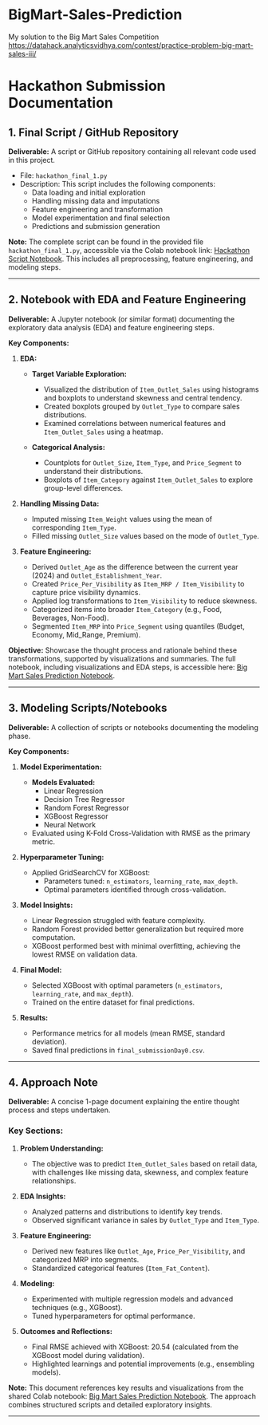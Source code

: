 # BigMart-Sales-Prediction
My solution to the Big Mart Sales Competition https://datahack.analyticsvidhya.com/contest/practice-problem-big-mart-sales-iii/

# Hackathon Submission Documentation

## 1. Final Script / GitHub Repository

**Deliverable:** A script or GitHub repository containing all relevant code used in this project.

- File: `hackathon_final_1.py`
- Description: This script includes the following components:
  - Data loading and initial exploration
  - Handling missing data and imputations
  - Feature engineering and transformation
  - Model experimentation and final selection
  - Predictions and submission generation

**Note:** The complete script can be found in the provided file `hackathon_final_1.py`, accessible via the Colab notebook link: [Hackathon Script Notebook](https://colab.research.google.com/drive/1BhMtbhooumrcz-9dtzThPU8Wdjegy7zB?usp=sharing). This includes all preprocessing, feature engineering, and modeling steps.

---

## 2. Notebook with EDA and Feature Engineering

**Deliverable:** A Jupyter notebook (or similar format) documenting the exploratory data analysis (EDA) and feature engineering steps.

**Key Components:**

1. **EDA:**
   - **Target Variable Exploration:**
     - Visualized the distribution of `Item_Outlet_Sales` using histograms and boxplots to understand skewness and central tendency.
     - Created boxplots grouped by `Outlet_Type` to compare sales distributions.
     - Examined correlations between numerical features and `Item_Outlet_Sales` using a heatmap.

   - **Categorical Analysis:**
     - Countplots for `Outlet_Size`, `Item_Type`, and `Price_Segment` to understand their distributions.
     - Boxplots of `Item_Category` against `Item_Outlet_Sales` to explore group-level differences.

2. **Handling Missing Data:**
   - Imputed missing `Item_Weight` values using the mean of corresponding `Item_Type`.
   - Filled missing `Outlet_Size` values based on the mode of `Outlet_Type`.

3. **Feature Engineering:**
   - Derived `Outlet_Age` as the difference between the current year (2024) and `Outlet_Establishment_Year`.
   - Created `Price_Per_Visibility` as `Item_MRP / Item_Visibility` to capture price visibility dynamics.
   - Applied log transformations to `Item_Visibility` to reduce skewness.
   - Categorized items into broader `Item_Category` (e.g., Food, Beverages, Non-Food).
   - Segmented `Item_MRP` into `Price_Segment` using quantiles (Budget, Economy, Mid_Range, Premium).

**Objective:** Showcase the thought process and rationale behind these transformations, supported by visualizations and summaries. The full notebook, including visualizations and EDA steps, is accessible here: [Big Mart Sales Prediction Notebook](https://colab.research.google.com/drive/1BhMtbhooumrcz-9dtzThPU8Wdjegy7zB?usp=sharing).

---

## 3. Modeling Scripts/Notebooks

**Deliverable:** A collection of scripts or notebooks documenting the modeling phase.

**Key Components:**

1. **Model Experimentation:**
   - **Models Evaluated:**
     - Linear Regression
     - Decision Tree Regressor
     - Random Forest Regressor
     - XGBoost Regressor
     - Neural Network
   - Evaluated using K-Fold Cross-Validation with RMSE as the primary metric.

2. **Hyperparameter Tuning:**
   - Applied GridSearchCV for XGBoost:
     - Parameters tuned: `n_estimators`, `learning_rate`, `max_depth`.
     - Optimal parameters identified through cross-validation.

3. **Model Insights:**
   - Linear Regression struggled with feature complexity.
   - Random Forest provided better generalization but required more computation.
   - XGBoost performed best with minimal overfitting, achieving the lowest RMSE on validation data.

4. **Final Model:**
   - Selected XGBoost with optimal parameters (`n_estimators`, `learning_rate`, and `max_depth`).
   - Trained on the entire dataset for final predictions.

5. **Results:**
   - Performance metrics for all models (mean RMSE, standard deviation).
   - Saved final predictions in `final_submissionDay0.csv`.

---

## 4. Approach Note

**Deliverable:** A concise 1-page document explaining the entire thought process and steps undertaken.

### Key Sections:

1. **Problem Understanding:**
   - The objective was to predict `Item_Outlet_Sales` based on retail data, with challenges like missing data, skewness, and complex feature relationships.

2. **EDA Insights:**
   - Analyzed patterns and distributions to identify key trends.
   - Observed significant variance in sales by `Outlet_Type` and `Item_Type`.

3. **Feature Engineering:**
   - Derived new features like `Outlet_Age`, `Price_Per_Visibility`, and categorized MRP into segments.
   - Standardized categorical features (`Item_Fat_Content`).

4. **Modeling:**
   - Experimented with multiple regression models and advanced techniques (e.g., XGBoost).
   - Tuned hyperparameters for optimal performance.

5. **Outcomes and Reflections:**
   - Final RMSE achieved with XGBoost: 20.54 (calculated from the XGBoost model during validation).
   - Highlighted learnings and potential improvements (e.g., ensembling models).

**Note:** This document references key results and visualizations from the shared Colab notebook: [Big Mart Sales Prediction Notebook](https://colab.research.google.com/drive/1BhMtbhooumrcz-9dtzThPU8Wdjegy7zB?usp=sharing). The approach combines structured scripts and detailed exploratory insights.

---
